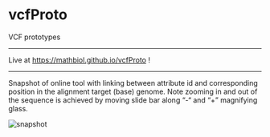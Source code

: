 # vcfProto
VCF prototypes
___

Live at https://mathbiol.github.io/vcfProto !
___

Snapshot of online tool with linking between attribute id and corresponding position in the alignment target (base) genome. Note zooming in and out of the sequence is achieved by moving slide bar along “-“ and “+” magnifying glass.

![snapshot](https://mathbiol.github.io/vcfProto/vcfProto.png)